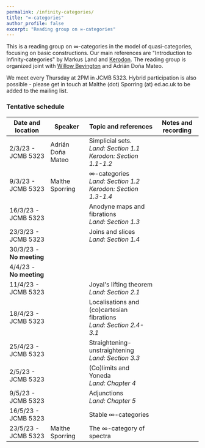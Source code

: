 ```yaml
---
permalink: /infinity-categories/
title: "∞-categories"
author_profile: false
excerpt: "Reading group on ∞-categories"
---
```

<style>
ul.no-bullets {
  list-style-type: none;
}
</style>
This is a reading group on ∞-categories in the model of quasi-categories, focusing on basic constructions. Our main references are "Introduction to Infinity-categories" by Markus Land and [Kerodon](https://kerodon.net/). The reading group is organized joint with [Willow Bevington](https://capnjackbevs.github.io/) and Adrián Doña Mateo.

We meet every Thursday at 2PM in JCMB 5323. Hybrid participation is also possible - please get in touch at Malthe (dot) Sporring (at) ed.ac.uk to be added to the mailing list.

### Tentative schedule

| Date and location        | Speaker           | Topic and references                                         | Notes and recording |
| ------------------------ | ----------------- | ------------------------------------------------------------ | ------------------- |
| 2/3/23 - JCMB 5323       | Adrián Doña Mateo | Simplicial sets.<br />*Land: Section 1.1*<br />*Kerodon: Section 1.1-1.2* |                     |
| 9/3/23 - JCMB 5323       | Malthe Sporring   | ∞-categories<br />*Land: Section 1.2*<br />*Kerodon: Section 1.3-1.4* |                     |
| 16/3/23 - JCMB 5323      |                   | Anodyne maps and fibrations<br />*Land: Section 1.3*         |                     |
| 23/3/23 - JCMB 5323      |                   | Joins and slices<br />*Land: Section 1.4*                    |                     |
| 30/3/23 - **No meeting** |                   |                                                              |                     |
| 4/4/23 - **No meeting**  |                   |                                                              |                     |
| 11/4/23 - JCMB 5323      |                   | Joyal's lifting theorem<br />*Land: Section 2.1*             |                     |
| 18/4/23 - JCMB 5323      |                   | Localisations and (co)cartesian fibrations<br />*Land: Section 2.4-3.1* |                     |
| 25/4/23 - JCMB 5323      |                   | Straightening-unstraightening<br />*Land: Section 3.3*       |                     |
| 2/5/23 - JCMB 5323       |                   | (Co)limits and Yoneda<br />*Land: Chapter 4*                 |                     |
| 9/5/23 - JCMB 5323       |                   | Adjunctions<br />*Land: Chapter 5*                           |                     |
| 16/5/23 - JCMB 5323      |                   | Stable ∞-categories                                          |                     |
| 23/5/23 - JCMB 5323      | Malthe Sporring   | The ∞-category of spectra                                    |                     |

